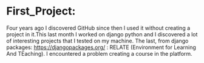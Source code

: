 # First_Project:
Four years ago I discovered GitHub since then I used it without creating a project in it.This last month I worked on django python and I discovered a lot of interesting projects that I tested on my machine.
The last, from django packages: https://djangopackages.org/ : RELATE (Environment for Learning And TEaching).
I encountered a problem creating a course in the platform.



